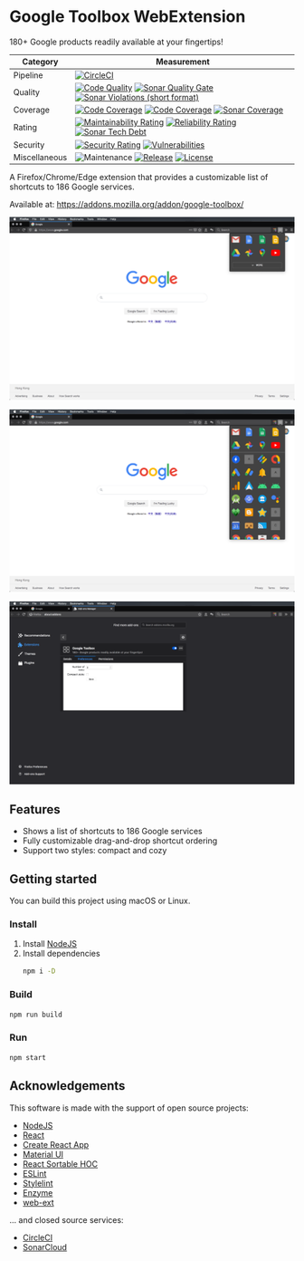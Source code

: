 # Google Toolbox WebExtension
180+ Google products readily available at your fingertips!

| Category      | Measurement                                                                                                                                                                                                                                                                                                                                                                                                                                                                                                                                                                                                                                         |
|---------------|-----------------------------------------------------------------------------------------------------------------------------------------------------------------------------------------------------------------------------------------------------------------------------------------------------------------------------------------------------------------------------------------------------------------------------------------------------------------------------------------------------------------------------------------------------------------------------------------------------------------------------------------------------|
| Pipeline      | [![CircleCI](https://img.shields.io/circleci/project/github/ayltai/google-toolbox-webextension/master.svg?style=flat)](https://circleci.com/gh/ayltai/google-toolbox-webextension)                                                                                                                                                                                                                                                                                                                                                                                                                                                                  |
| Quality       | [![Code Quality](https://img.shields.io/codacy/grade/a1cbda9c677e45adae4c3ff829cb20ce.svg?style=flat)](https://app.codacy.com/app/AlanTai/google-toolbox-webextension/dashboard) [![Sonar Quality Gate](https://img.shields.io/sonar/quality_gate/ayltai_google-toolbox-webextension?server=https%3A%2F%2Fsonarcloud.io)](https://sonarcloud.io/dashboard?id=ayltai_google-toolbox-webextension) [![Sonar Violations (short format)](https://img.shields.io/sonar/violations/ayltai_google-toolbox-webextension?format=short&server=https%3A%2F%2Fsonarcloud.io)](https://sonarcloud.io/dashboard?id=ayltai_google-toolbox-webextension)            |
| Coverage      | [![Code Coverage](https://img.shields.io/codacy/coverage/a1cbda9c677e45adae4c3ff829cb20ce.svg?style=flat)](https://app.codacy.com/app/AlanTai/google-toolbox-webextension/dashboard) [![Code Coverage](https://img.shields.io/codecov/c/github/ayltai/google-toolbox-webextension.svg?style=flat)](https://codecov.io/gh/ayltai/google-toolbox-webextension) [![Sonar Coverage](https://img.shields.io/sonar/coverage/ayltai_google-toolbox-webextension?server=https%3A%2F%2Fsonarcloud.io)](https://sonarcloud.io/dashboard?id=ayltai_google-toolbox-webextension)                                                                                |
| Rating        | [![Maintainability Rating](https://sonarcloud.io/api/project_badges/measure?project=ayltai_google-toolbox-webextension&metric=sqale_rating)](https://sonarcloud.io/dashboard?id=ayltai_google-toolbox-webextension) [![Reliability Rating](https://sonarcloud.io/api/project_badges/measure?project=ayltai_google-toolbox-webextension&metric=reliability_rating)](https://sonarcloud.io/dashboard?id=ayltai_google-toolbox-webextension) [![Sonar Tech Debt](https://img.shields.io/sonar/tech_debt/ayltai_google-toolbox-webextension?server=https%3A%2F%2Fsonarcloud.io)](https://sonarcloud.io/dashboard?id=ayltai_google-toolbox-webextension) |
| Security      | [![Security Rating](https://sonarcloud.io/api/project_badges/measure?project=ayltai_google-toolbox-webextension&metric=security_rating)](https://sonarcloud.io/dashboard?id=ayltai_google-toolbox-webextension) [![Vulnerabilities](https://sonarcloud.io/api/project_badges/measure?project=ayltai_google-toolbox-webextension&metric=vulnerabilities)](https://sonarcloud.io/dashboard?id=ayltai_google-toolbox-webextension)                                                                                                                                                                                                                     |
| Miscellaneous | ![Maintenance](https://img.shields.io/maintenance/yes/2020) [![Release](https://img.shields.io/github/release/ayltai/google-toolbox-webextension.svg?style=flat)](https://github.com/ayltai/google-toolbox-webextension/releases) [![License](https://img.shields.io/github/license/ayltai/google-toolbox-webextension.svg?style=flat)](https://github.com/ayltai/google-toolbox-webextension/blob/master/LICENSE)                                                                                                                                                                                                                                  |

A Firefox/Chrome/Edge extension that provides a customizable list of shortcuts to 186 Google services.

Available at: https://addons.mozilla.org/addon/google-toolbox/

![Screenshot 1](design/screenshot-1.png)

![Screenshot 2](design/screenshot-2.png)

![Screenshot 3](design/screenshot-3.png)

## Features
* Shows a list of shortcuts to 186 Google services
* Fully customizable drag-and-drop shortcut ordering
* Support two styles: compact and cozy

## Getting started
You can build this project using macOS or Linux.

### Install
1. Install [NodeJS](https://nodejs.org)
2. Install dependencies
   ```sh
   npm i -D
   ```

### Build
```sh
npm run build
```

### Run
```sh
npm start
```

## Acknowledgements
This software is made with the support of open source projects:
* [NodeJS](https://nodejs.org)
* [React](https://github.com/facebook/react)
* [Create React App](https://github.com/facebook/create-react-app)
* [Material UI](https://material-ui.com)
* [React Sortable HOC](https://github.com/clauderic/react-sortable-hoc)
* [ESLint](https://eslint.org)
* [Stylelint](https://stylelint.io)
* [Enzyme](https://airbnb.io/enzyme)
* [web-ext](https://github.com/mozilla/web-ext)

... and closed source services:
* [CircleCI](https://circleci.com)
* [SonarCloud](https://sonarcloud.io)
